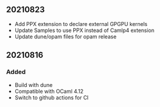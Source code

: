 ## 20210823

- Add PPX extension to declare external GPGPU kernels
- Update Samples to use PPX instead of Camlp4 extension
- Update dune/opam files for opam release

## 20210816

### Added

- Build with dune
- Compatible with OCaml 4.12
- Switch to github actions for CI

